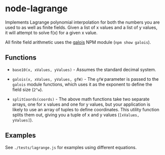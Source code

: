 node-lagrange
=============

Implements Lagrange polynomial interpolation for both the numbers you are used
to as well as finite fields. Given a list of x values and a list of y values,
it will attempt to solve f(x) for a given x value.

All finite field arithmetic uses the
[galois](https://github.com/sbisbee/node-galois) NPM module (`npm show
galois`).

Functions
---------

  - `base10(x, xValues, yValues)` - Assumes the standard decimal system.

  - `galois(x, xValues, yValues, gfW)` - The `gfW` parameter is passed to the
    `galois` module functions, which uses it as the exponent to define the
    field size (`2^w`).

  - `splitCoords(coords)` - The above math functions take two separate arrays,
    one for x values and one for y values, but your application is likely to
    use an array of tuples to define coordinates. This utility function splits
    them out, giving you a tuple of x and y values (`[xValues, yValues]`).

Examples
--------

See `./tests/lagrange.js` for examples using different equations.
